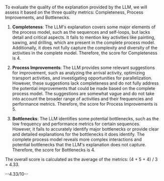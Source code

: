 To evaluate the quality of the explanation provided by the LLM, we will assess it based on the three quality metrics: Completeness, Process Improvements, and Bottlenecks.

1. **Completeness**: The LLM's explanation covers some major elements of the process model, such as the sequences and self-loops, but lacks detail and critical aspects. It fails to mention key activities like painting, sawing, and drilling, which are present in the complete process model. Additionally, it does not fully capture the complexity and diversity of the activities in the complete model. Therefore, the score for Completeness is 4.

2. **Process Improvements**: The LLM provides some relevant suggestions for improvement, such as analyzing the arrival activity, optimizing transport activities, and investigating opportunities for parallelization. However, these suggestions lack completeness and do not fully address the potential improvements that could be made based on the complete process model. The suggestions are somewhat vague and do not take into account the broader range of activities and their frequencies and performance metrics. Therefore, the score for Process Improvements is 5.

3. **Bottlenecks**: The LLM identifies some potential bottlenecks, such as the low frequency and performance metrics for certain sequences. However, it fails to accurately identify major bottlenecks or provide clear and detailed explanations for the bottlenecks it does identify. The complete process model reveals more complex interactions and potential bottlenecks that the LLM's explanation does not capture. Therefore, the score for Bottlenecks is 4.

The overall score is calculated as the average of the metrics: (4 + 5 + 4) / 3 = 4.33.

--4.33/10--